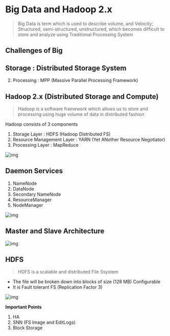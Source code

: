 # Big Data and Hadoop 2.x

> Big Data is term which is used to describe volume, and Velocity; Structured, semi-structured, unstructured, which becomes difficult to store and analyze using Traditional Processing System

## Challenges of Big 

## Storage  : Distributed Storage System

2. Processing : MPP (Massive Parallel Processing Framework)

## Hadoop 2.x (Distributed Storage and Compute)

> Hadoop is a software framework which allows us to store and processing using huge volume of data in distributed fashion

Hadoop consists of 3 components

1. Storage Layer : HDFS (Hadoop Distributed FS)
2. Resource Management Layer : YARN (Yet ANother Resource Negotiator)
3. Processing Layer : MapReduce

![img](https://lh7-rt.googleusercontent.com/docsz/AD_4nXcDX53FuA8iI2Ew7cVZ0ikruQeGAlH1hfDbKN1CRBiQeJ_XX4TxB54dki0tWsarLBxatJz37JvLwe1jQ7HFgUZ1wEwe_gCCha60dm4LVdsYy7RUUYNJ91uYvTfO7cSWJn-uKX8h5i1hmhIgcnWid8BOBb4W?key=Lcjgu0sLjm8U8i3A_14gRg)

## Daemon Services

1. NameNode
2. DataNode
3. Secondary NameNode
4. ResourceManager
5. NodeManager

![img](https://lh7-rt.googleusercontent.com/docsz/AD_4nXfCYzfxKlJmgAWjjnLd4ER4jWCjNOA4yOTXJsKdDSbWTDRJqo5iIfJVvgFDjPoA_pyy-mvHErwPtWEmWPcRpYI9vLLa6yH-4M4elKEjeXQymCHGW7tqv5Bi3yfGYG1OF5X35_ST96tjakLTByf3swsl_wo?key=Lcjgu0sLjm8U8i3A_14gRg)



## Master and Slave Architecture

![img](https://lh7-rt.googleusercontent.com/docsz/AD_4nXcUyhXIV7IqPGPQMbyzGeZ6Twb7MB0dhyy8FBpZRGzegVNZAywcQMpTqwv02BVP_8A6rmntQWPJNKiFlwAKfjadveZ4zUHWGtxg7ZB4M80IOVHtkozVQ-6xNjZKV7oadOza0cptp3wHGlJLauafaJO0g3Ea?key=Lcjgu0sLjm8U8i3A_14gRg)

## HDFS 

> HDFS is a scalable and distributed File Ssystem

* The file will be broken down into blocks of size (128 MB) Configurable
* It is Fault tolerant FS (Replication Factor 3)

![img](https://lh7-rt.googleusercontent.com/docsz/AD_4nXfdu5MH3bTMqHsfZsG3UHowAWbCgdCNQ64Q9KhJdkjOC81q5EcQA48074rwJSXhrfuhbtpmi-Z6HDU9J0I6ZD6bo9TLsEviWPqbLF2qKaFE2wdaxSVw4CkUiTzst5V7ILB1PRheAOe0zzD0iZrDpemOJZBy?key=Lcjgu0sLjm8U8i3A_14gRg)



**Important Points**

1. HA
2. SNN (FS Image and EditLogs)
3. Block Storage